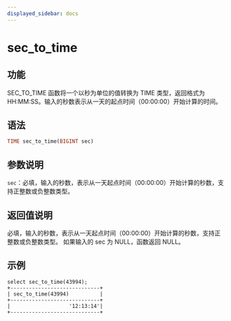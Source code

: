 ```yaml
---
displayed_sidebar: docs
---
```


# sec_to_time

## 功能

SEC_TO_TIME 函数将一个以秒为单位的值转换为 TIME 类型，返回格式为 HH:MM:SS。输入的秒数表示从一天的起点时间（00:00:00）开始计算的时间。

## 语法

```Haskell
TIME sec_to_time(BIGINT sec)
```

## 参数说明

`sec`：必填，输入的秒数，表示从一天起点时间（00:00:00）开始计算的秒数，支持正整数或负整数类型。

## 返回值说明

必填，输入的秒数，表示从一天起点时间（00:00:00）开始计算的秒数，支持正整数或负整数类型。
如果输入的 sec 为 NULL，函数返回 NULL。

## 示例

```plain text
select sec_to_time(43994);
+-----------------------------+
| sec_to_time(43994)          |
+-----------------------------+
|                   '12:13:14'|
+-----------------------------+
```
